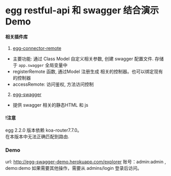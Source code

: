 # egg restful-api 和 swagger 结合演示 Demo

#### 相关插件库

1. [egg-connector-remote](https://github.com/TheOne1006/egg-connector-remote)
  - 主要功能: 通过 Class Model 自定义相关参数, 创建 swagger 配置文件. 存储于 `app.swagger` 全局变量中
  - registerRemote 函数, 通过Model 注册生成 相关的控制器。也可以绑定现有的控制器
  - accessRemote: 访问鉴权, 方法访问控制
2. [egg-swagger](https://github.com/TheOne1006/egg-swagger)
  - 提供 swagger 相关的静态HTML 和 js


#### !注意

egg 2.2.0 版本依赖 koa-router7.7.0。  
在本版本中无法正确匹配到路由.

### Demo
url: <http://egg-swagger-demo.herokuapp.com/explorer>
账号：admin:admin , demo:demo
如果需要其他操作，需要从 admins/login 登录后访问。
